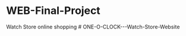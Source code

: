 # WEB-Final-Project
 Watch Store online shopping
#   O N E - O - C L O C K - - - W a t c h - S t o r e - W e b s i t e  
 